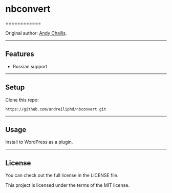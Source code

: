 # nbconvert
============

Original author: [Andy Challis](https://github.com/ghandic/nbconvert).


---

## Features
- Russian support

---

## Setup
Clone this repo:

```
https://github.com/andreiliphd/nbconvert.git
```



---


## Usage

Install to WordPress as a plugin.


---

## License
You can check out the full license in the LICENSE file.

This project is licensed under the terms of the MIT license.

